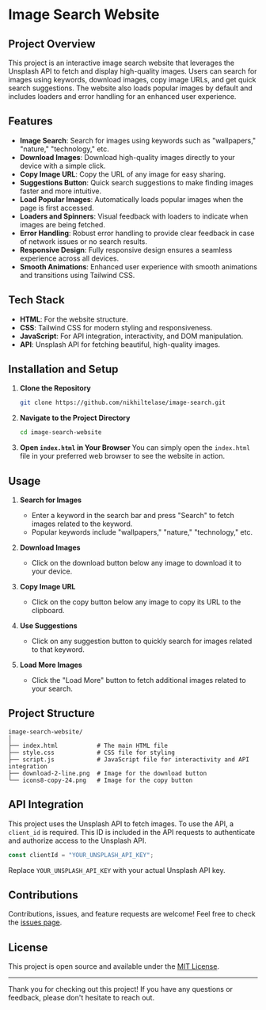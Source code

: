# Image Search Website

## Project Overview

This project is an interactive image search website that leverages the Unsplash API to fetch and display high-quality images. Users can search for images using keywords, download images, copy image URLs, and get quick search suggestions. The website also loads popular images by default and includes loaders and error handling for an enhanced user experience.

## Features

- **Image Search**: Search for images using keywords such as "wallpapers," "nature," "technology," etc.
- **Download Images**: Download high-quality images directly to your device with a simple click.
- **Copy Image URL**: Copy the URL of any image for easy sharing.
- **Suggestions Button**: Quick search suggestions to make finding images faster and more intuitive.
- **Load Popular Images**: Automatically loads popular images when the page is first accessed.
- **Loaders and Spinners**: Visual feedback with loaders to indicate when images are being fetched.
- **Error Handling**: Robust error handling to provide clear feedback in case of network issues or no search results.
- **Responsive Design**: Fully responsive design ensures a seamless experience across all devices.
- **Smooth Animations**: Enhanced user experience with smooth animations and transitions using Tailwind CSS.

## Tech Stack

- **HTML**: For the website structure.
- **CSS**: Tailwind CSS for modern styling and responsiveness.
- **JavaScript**: For API integration, interactivity, and DOM manipulation.
- **API**: Unsplash API for fetching beautiful, high-quality images.

## Installation and Setup

1. **Clone the Repository**
    ```sh
    git clone https://github.com/nikhiltelase/image-search.git
    ```
2. **Navigate to the Project Directory**
    ```sh
    cd image-search-website
    ```
3. **Open `index.html` in Your Browser**
    You can simply open the `index.html` file in your preferred web browser to see the website in action.

## Usage

1. **Search for Images**
    - Enter a keyword in the search bar and press "Search" to fetch images related to the keyword.
    - Popular keywords include "wallpapers," "nature," "technology," etc.

2. **Download Images**
    - Click on the download button below any image to download it to your device.

3. **Copy Image URL**
    - Click on the copy button below any image to copy its URL to the clipboard.

4. **Use Suggestions**
    - Click on any suggestion button to quickly search for images related to that keyword.

5. **Load More Images**
    - Click the "Load More" button to fetch additional images related to your search.

## Project Structure

```
image-search-website/
│
├── index.html           # The main HTML file
├── style.css            # CSS file for styling
├── script.js            # JavaScript file for interactivity and API integration
├── download-2-line.png  # Image for the download button
└── icons8-copy-24.png   # Image for the copy button
```

## API Integration

This project uses the Unsplash API to fetch images. To use the API, a `client_id` is required. This ID is included in the API requests to authenticate and authorize access to the Unsplash API.

```javascript
const clientId = "YOUR_UNSPLASH_API_KEY";
```

Replace `YOUR_UNSPLASH_API_KEY` with your actual Unsplash API key.

## Contributions

Contributions, issues, and feature requests are welcome! Feel free to check the [issues page](https://github.com/your-username/image-search-website/issues).

## License

This project is open source and available under the [MIT License](LICENSE).

---

Thank you for checking out this project! If you have any questions or feedback, please don't hesitate to reach out.

